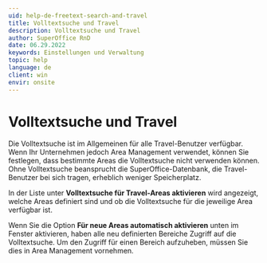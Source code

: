 ```yaml
---
uid: help-de-freetext-search-and-travel
title: Volltextsuche und Travel
description: Volltextsuche und Travel
author: SuperOffice RnD
date: 06.29.2022
keywords: Einstellungen und Verwaltung
topic: help
language: de
client: win
envir: onsite
---
```


# Volltextsuche und Travel

Die Volltextsuche ist im Allgemeinen für alle Travel-Benutzer verfügbar. Wenn Ihr Unternehmen jedoch Area Management verwendet, können Sie festlegen, dass bestimmte Areas die Volltextsuche nicht verwenden können. Ohne Volltextsuche beansprucht die SuperOffice-Datenbank, die Travel-Benutzer bei sich tragen, erheblich weniger Speicherplatz.

In der Liste unter **Volltextsuche für Travel-Areas aktivieren** wird angezeigt, welche Areas definiert sind und ob die Volltextsuche für die jeweilige Area verfügbar ist.

Wenn Sie die Option **Für neue Areas automatisch aktivieren** unten im Fenster aktivieren, haben alle neu definierten Bereiche Zugriff auf die Volltextsuche. Um den Zugriff für einen Bereich aufzuheben, müssen Sie dies in Area Management vornehmen.
